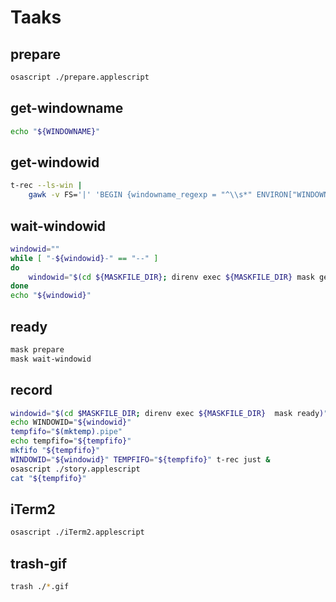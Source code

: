 # Taaks

## prepare

```bash
osascript ./prepare.applescript
```

## get-windowname

```bash
echo "${WINDOWNAME}"
```

## get-windowid

```bash
t-rec --ls-win |
    gawk -v FS='|' 'BEGIN {windowname_regexp = "^\\s*" ENVIRON["WINDOWNAME"] "\\s*$"}{if($1 ~ windowname_regexp){gsub(/\s/, "", $2); print $2}}'
```

## wait-windowid

```bash
windowid=""
while [ "-${windowid}-" == "--" ]
do
    windowid="$(cd ${MASKFILE_DIR}; direnv exec ${MASKFILE_DIR} mask get-windowid)"
done
echo "${windowid}"
```

## ready

```bash
mask prepare
mask wait-windowid
```

## record

```bash
windowid="$(cd $MASKFILE_DIR; direnv exec ${MASKFILE_DIR}  mask ready)"
echo WINDOWID="${windowid}"
tempfifo="$(mktemp).pipe"
echo tempfifo="${tempfifo}"
mkfifo "${tempfifo}"
WINDOWID="${windowid}" TEMPFIFO="${tempfifo}" t-rec just &
osascript ./story.applescript
cat "${tempfifo}"
```

## iTerm2

```bash
osascript ./iTerm2.applescript
```

## trash-gif

```bash
trash ./*.gif
```
